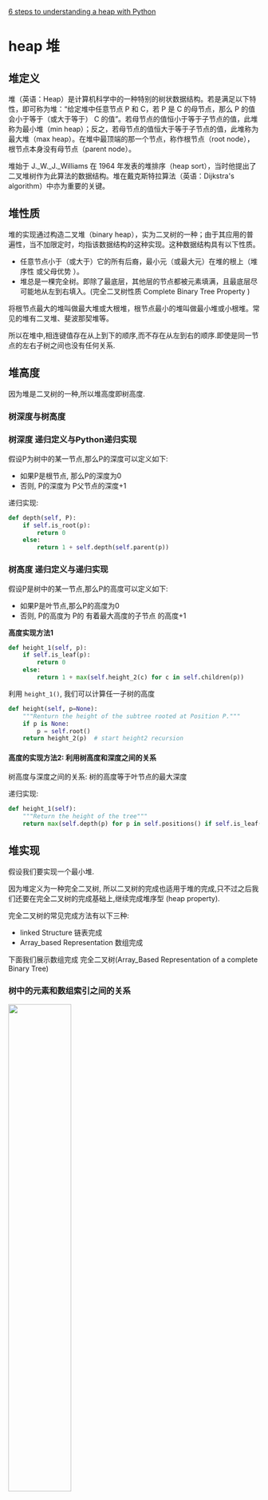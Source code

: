 [6 steps to understanding a heap with Python](https://towardsdatascience.com/data-structure-heap-23d4c78a6962)
# heap 堆
## 堆定义
堆（英语：Heap）是计算机科学中的一种特别的树状数据结构。若是满足以下特性，即可称为堆：“给定堆中任意节点 P 和 C，若 P 是 C 的母节点，那么 P 的值会小于等于（或大于等于） C 的值”。若母节点的值恒小于等于子节点的值，此堆称为最小堆（min heap）；反之，若母节点的值恒大于等于子节点的值，此堆称为最大堆（max heap）。在堆中最顶端的那一个节点，称作根节点（root node），根节点本身没有母节点（parent node）。

堆始于 J._W._J._Williams 在 1964 年发表的堆排序（heap sort），当时他提出了二叉堆树作为此算法的数据结构。堆在戴克斯特拉算法（英语：Dijkstra's algorithm）中亦为重要的关键。

## 堆性质
堆的实现通过构造二叉堆（binary heap），实为二叉树的一种；由于其应用的普遍性，当不加限定时，均指该数据结构的这种实现。这种数据结构具有以下性质。

- 任意节点小于（或大于）它的所有后裔，最小元（或最大元）在堆的根上（堆序性 或父母优势 ）。
- 堆总是一棵完全树。即除了最底层，其他层的节点都被元素填满，且最底层尽可能地从左到右填入。(完全二叉树性质 Complete Binary Tree Property )

将根节点最大的堆叫做最大堆或大根堆，根节点最小的堆叫做最小堆或小根堆。常见的堆有二叉堆、斐波那契堆等。

所以在堆中,相连键值存在从上到下的顺序,而不存在从左到右的顺序.即使是同一节点的左右子树之间也没有任何关系.

## 堆高度
因为堆是二叉树的一种,所以堆高度即树高度. 

### 树深度与树高度
### 树深度 递归定义与Python递归实现
假设P为树中的某一节点,那么P的深度可以定义如下:

- 如果P是根节点, 那么P的深度为0
- 否则, P的深度为 P父节点的深度+1

递归实现:
```python
def depth(self, P):
    if self.is_root(p):
		return 0
	else:
		return 1 + self.depth(self.parent(p))
```

### 树高度 递归定义与递归实现
假设P是树中的某一节点,那么P的高度可以定义如下:

- 如果P是叶节点,那么P的高度为0
- 否则, P的高度为 P的 有着最大高度的子节点 的高度+1

**高度实现方法1**
```python
def height_1(self, p):
	if self.is_leaf(p):
		return 0
	else:
		return 1 + max(self.height_2(c) for c in self.children(p))
```

利用 `height_1()`, 我们可以计算任一子树的高度
```python
def height(self, p=None):
	"""Renturn the height of the subtree rooted at Position P."""
	if p is None:
		p = self.root()
	return height_2(p)	# start height2 recursion

```

#### 高度的实现方法2: 利用树高度和深度之间的关系
树高度与深度之间的关系: 树的高度等于叶节点的最大深度

递归实现:
```python
def height_1(self):
	"""Return the height of the tree"""
	return max(self.depth(p) for p in self.positions() if self.is_leaf(p))
```

## 堆实现
假设我们要实现一个最小堆.

因为堆定义为一种完全二叉树, 所以二叉树的完成也适用于堆的完成,只不过之后我们还要在完全二叉树的完成基础上,继续完成堆序型 (heap property).

完全二叉树的常见完成方法有以下三种:

- linked Structure 链表完成
- Array_based Representation  数组完成

下面我们展示数组完成 完全二叉树(Array_Based Representation of a complete Binary Tree)

### 树中的元素和数组索引之间的关系
<img src='https://github.com/shawshanks/Programming_exercise_problems/blob/master/Picture/%E5%A0%861.jpg' width="50%">

假设 数组索引从0开始, 一个堆节点的数组索引是 i,则:

- 如果一个节点 根节点, 则 它的数组索引 i = 0
- 数组索引为i的节点 的 左子节点 的数组索引为  left_child(i) = 2i + 1
- 数组索引为i的节点 的 右子节点 的数组索引为  right_child(i) = 2i + 2
- 数组索引为i的节点 的 父节点   的数组索引为  parent(i) = 向上取整(i/2) - 1

